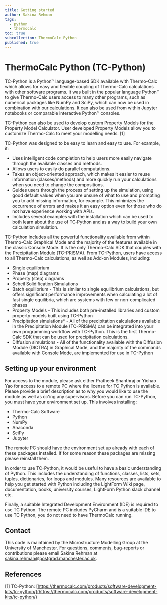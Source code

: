 ```yaml
---
title: Getting started
author: Sakina Rehman
tags:
  - python
  - thermocalc
toc: true
subcollection: ThermoCalc Python
published: true
---
```


# ThermoCalc Python (TC-Python)

TC-Python is a Python™ language-based SDK available with Thermo-Calc which allows for easy and flexible coupling of Thermo-Calc calculations with other software programs. It was built in the popular language Python™ to give Thermo-Calc users access to many other programs, such as numerical packages like NumPy and SciPy, which can now be used in combination with our calculations. It can also be used from within Jupyter notebooks or comparable interactive Python™ consoles.

TC-Python can also be used to develop custom Property Models for the Property Model Calculator. User developed Property Models allow you to customize Thermo-Calc to meet your modelling needs. [1]

TC-Python was designed to be easy to learn and easy to use. For example, it:

- Uses intelligent code completion to help users more easily navigate through the available classes and methods.
- Allows users to easily do parallel computations.
- Takes an object-oriented approach, which makes it easier to reuse information (classes/methods) and more quickly run your calculations when you need to change the compositions.
- Guides users through the process of setting up the simulation, using good default values when you are unsure of what to use and prompting you to add missing information, for example. This minimizes the occurrence of errors and makes it an easy option even for those who do not have experience working with APIs.
- Includes several examples with the installation which can be used to both learn about the use of TC‑Python and as a way to build your own calculation simulation.

TC-Python includes all the powerful functionality available from within Thermo-Calc Graphical Mode and the majority of the features available in the classic Console Mode. It is the only Thermo-Calc SDK that couples with the Precipitation Module (TC-PRISMA). From TC-Python, users have access to all Thermo-Calc calculations, as well as Add-on Modules, including:

- Single equilibrium
- Phase (map) diagrams
- Property (step) diagrams
- Scheil Solidification Simulations
- Batch equilibrium - This is similar to single equilibrium calculations, but offers significant performance improvements when calculating a lot of fast single equilibria, which are systems with few or non-complicated phases
- Property Models - This includes both pre-installed libraries and custom property models built using TC-Python
- Precipitation simulations* - All of the precipitation calculations available in the Precipitation Module (TC-PRISMA) can be integrated into your own programming workflow with TC-Python. This is the first Thermo-Calc SDK that can be used for precipitation calculations.
- Diffusion simulations - All of the functionality available with the Diffusion Module (DICTRA) in Graphical Mode, and the majority of the commands available with Console Mode, are implemented for use in TC-Python

## Setting up your environment
For access to the module, please ask either Pratheek Shanthraj or Yichao Yao for access to a remote PC where the license for TC Python is available. Please provide a brief description as to why you would like to use the module as well as cc'ing any supervisors. Before you can run TC-Python, you must have your environment set up. This involves installing:

- Thermo-Calc Software
- Python
- NumPy
- Anaconda
- SciPy
- Jupyter

The remote PC should have the environment set up already with each of these packages installed. If for some reason these packages are missing please reinstall them. 

In order to use TC-Python, it would be useful to have a basic understanding of Python. This includes the understanding of functions, classes, lists, sets, tuples, dictionaries, for loops and modules. Many resources are available to help you get started with Python including the LightForm Wiki page, documentation, books, university courses, LightForm Python slack channel etc.

Finally, a suitable Integrated Development Environment (IDE) is required to use TC Python. The remote PC includes PyCharm and is a suitable IDE to use TC Python, you do not need to have ThermoCalc running.

## Contact

This code is maintained by the Microstructure Modelling Group at the University of Manchester. For questions, comments, bug-reports or contributions please email Sakina Rehman at [sakina.rehman@postgrad.manchester.ac.uk](mailto:sakina.rehman@postgrad.manchester.ac.uk).

## References

[1] TC-Python: [https://thermocalc.com/products/software-development-kits/tc-python/](https://thermocalc.com/products/software-development-kits/tc-python/)  
